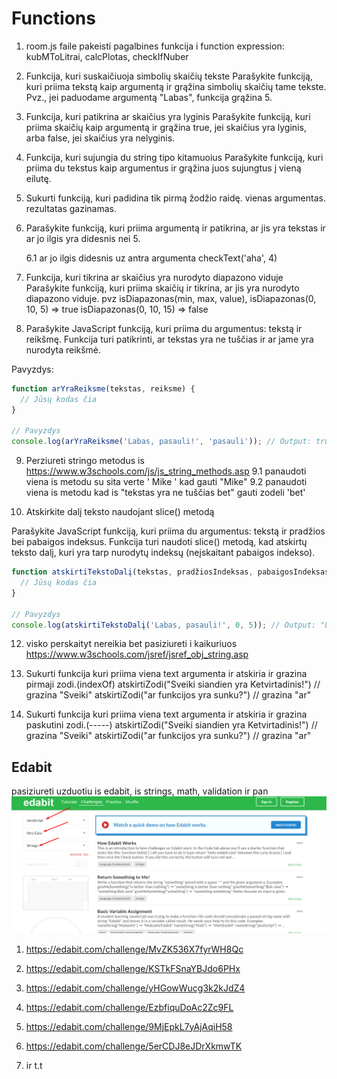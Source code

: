 # Functions

1. room.js faile pakeisti pagalbines funkcija i function expression: kubMToLitrai, calcPlotas, checkIfNuber
2. Funkcija, kuri suskaičiuoja simbolių skaičių tekste
   Parašykite funkciją, kuri priima tekstą kaip argumentą ir grąžina simbolių skaičių tame tekste. Pvz., jei paduodame argumentą "Labas", funkcija grąžina 5.
3. Funkcija, kuri patikrina ar skaičius yra lyginis
   Parašykite funkciją, kuri priima skaičių kaip argumentą ir grąžina true, jei skaičius yra lyginis, arba false, jei skaičius yra nelyginis.
4. Funkcija, kuri sujungia du string tipo kitamuoius
   Parašykite funkciją, kuri priima du tekstus kaip argumentus ir grąžina juos sujungtus į vieną eilutę.
5. Sukurti funkciją, kuri padidina tik pirmą žodžio raidę. vienas argumentas. rezultatas gazinamas.
6. Parašykite funkciją, kuri priima argumentą ir patikrina, ar jis yra tekstas ir ar jo ilgis yra didesnis nei 5.

   6.1 ar jo ilgis didesnis uz antra argumenta checkText('aha', 4)

7. Funkcija, kuri tikrina ar skaičius yra nurodyto diapazono viduje
   Parašykite funkciją, kuri priima skaičių ir tikrina, ar jis yra nurodyto diapazono viduje. pvz isDiapazonas(min, max, value),
   isDiapazonas(0, 10, 5) => true
   isDiapazonas(0, 10, 15) => false

8. Parašykite JavaScript funkciją, kuri priima du argumentus: tekstą ir reikšmę. Funkcija turi patikrinti, ar tekstas yra ne tuščias ir ar jame yra nurodyta reikšmė.

Pavyzdys:

```javascript
function arYraReiksme(tekstas, reiksme) {
  // Jūsų kodas čia
}

// Pavyzdys
console.log(arYraReiksme('Labas, pasauli!', 'pasauli')); // Output: true
```

9. Perziureti stringo metodus is https://www.w3schools.com/js/js_string_methods.asp
   9.1 panaudoti viena is metodu su sita verte ' Mike ' kad gauti "Mike"
   9.2 panaudoti viena is metodu kad is "tekstas yra ne tuščias bet" gauti zodeli 'bet'

10. Atskirkite dalį teksto naudojant slice() metodą

Parašykite JavaScript funkciją, kuri priima du argumentus: tekstą ir pradžios bei pabaigos indeksus. Funkcija turi naudoti slice() metodą, kad atskirtų teksto dalį, kuri yra tarp nurodytų indeksų (neįskaitant pabaigos indekso).

```js
function atskirtiTekstoDalį(tekstas, pradžiosIndeksas, pabaigosIndeksas) {
  // Jūsų kodas čia
}

// Pavyzdys
console.log(atskirtiTekstoDalį('Labas, pasauli!', 0, 5)); // Output: "Labas"
```

12. visko perskaityt nereikia bet pasiziureti i kaikuriuos https://www.w3schools.com/jsref/jsref_obj_string.asp

13. Sukurti funkcija kuri priima viena text argumenta ir atskiria ir grazina pirmaji zodi.(indexOf)
    atskirtiZodi("Sveiki siandien yra Ketvirtadinis!") // grazina "Sveiki"
    atskirtiZodi("ar funkcijos yra sunku?") // grazina "ar"
14. Sukurti funkcija kuri priima viena text argumenta ir atskiria ir grazina paskutini zodi.(-----)
    atskirtiZodi("Sveiki siandien yra Ketvirtadinis!") // grazina "Sveiki"
    atskirtiZodi("ar funkcijos yra sunku?") // grazina "ar"

## Edabit

pasiziureti uzduotiu is edabit, is strings, math, validation ir pan
![](assets/2023-06-29-12-20-12.png)

1. https://edabit.com/challenge/MvZK536X7fyrWH8Qc

2. https://edabit.com/challenge/KSTkFSnaYBJdo6PHx

3. https://edabit.com/challenge/yHGowWucg3k2kJdZ4

4. https://edabit.com/challenge/EzbfiquDoAc2Zc9FL

5. https://edabit.com/challenge/9MjEpkL7yAjAqiH58

6. https://edabit.com/challenge/5erCDJ8eJDrXkmwTK

7. ir t.t
